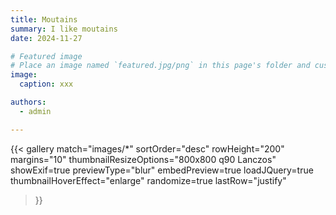 ```yaml
---
title: Moutains
summary: I like moutains
date: 2024-11-27

# Featured image
# Place an image named `featured.jpg/png` in this page's folder and customize its options here.
image:
  caption: xxx

authors:
  - admin

---
```

{{< gallery 
  match="images/*" 
  sortOrder="desc" 
  rowHeight="200" 
  margins="10" 
  thumbnailResizeOptions="800x800 q90 Lanczos" 
  showExif=true 
  previewType="blur" 
  embedPreview=true 
  loadJQuery=true
  thumbnailHoverEffect="enlarge" 
  randomize=true 
  lastRow="justify" 
>}}
